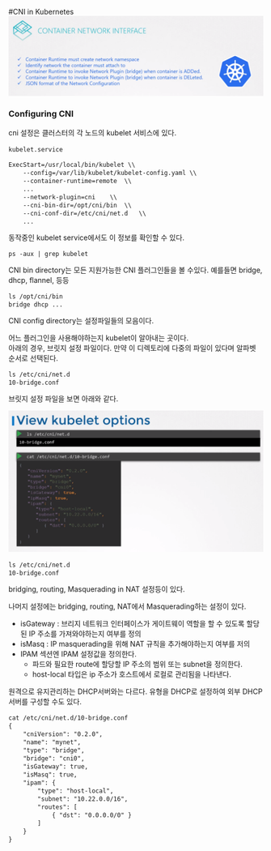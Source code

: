 #CNI in Kubernetes
![CNIinKubernetes](../contents/cniinkubernetes01.PNG)

### Configuring CNI
cni 설정은 클러스터의 각 노드의 kubelet 서비스에 있다.

`kubelet.service`
```
ExecStart=/usr/local/bin/kubelet \\
    --config=/var/lib/kubelet/kubelet-config.yaml \\
    --container-runtime=remote  \\
    ...
    --network-plugin=cni    \\
    --cni-bin-dir=/opt/cni/bin  \\
    --cni-conf-dir=/etc/cni/net.d   \\
    ...
``` 

동작중인 kubelet service에서도 이 정보를 확인할 수 있다.
```
ps -aux | grep kubelet
```

CNI bin directory는 모든 지원가능한 CNI 플러그인들을 볼 수있다. 예를들면 bridge, dhcp, flannel, 등등
```
ls /opt/cni/bin
bridge dhcp ...
```

CNI config directory는 설정파일들의 모음이다.

어느 플러그인을 사용해야하는지 kubelet이 알아내는 곳이다.    
아래의 경우, 브릿지 설정 파일이다. 만약 이 디렉토리에 다중의 파일이 있다며 알파벳 순서로 선택된다.
```
ls /etc/cni/net.d
10-bridge.conf
```

브릿지 설정 파일을 보면 아래와 같다.

![CNIinKubernetes](../contents/cniinkubernetes02.PNG)
```
ls /etc/cni/net.d
10-bridge.conf
```

bridging, routing, Masquerading in NAT 설정등이 있다.

나머지 설정에는 bridging, routing, NAT에서 Masquerading하는 설정이 있다. 

* isGateway : 브리지 네트워크 인터페이스가 게이트웨이 역할을 할 수 있도록 할당 된 IP 주소를 가져와야하는지 여부를 정의
* isMasq : IP masquerading을 위해 NAT 규칙을 추가해야하는지 여부를 저의
* IPAM 섹션엔 IPAM 설정값을 정의한다.
    * 파드와 필요한 route에 할당할 IP 주소의 범위 또는 subnet을 정의한다.
    * host-local 타입은 ip 주소가 호스트에서 로컬로 관리됨을 나타낸다.

원격으로 유지관리하는 DHCP서버와는 다르다. 유형을 DHCP로 설정하여 외부 DHCP 서버를 구성할 수도 있다.
```
cat /etc/cni/net.d/10-bridge.conf
{
    "cniVersion": "0.2.0",
    "name": "mynet",
    "type": "bridge",
    "bridge": "cni0",
    "isGateway": true,
    "isMasq": true,
    "ipam": {
        "type": "host-local",
        "subnet": "10.22.0.0/16",
        "routes": [
            { "dst": "0.0.0.0/0" }
        ]
    }
}
```
